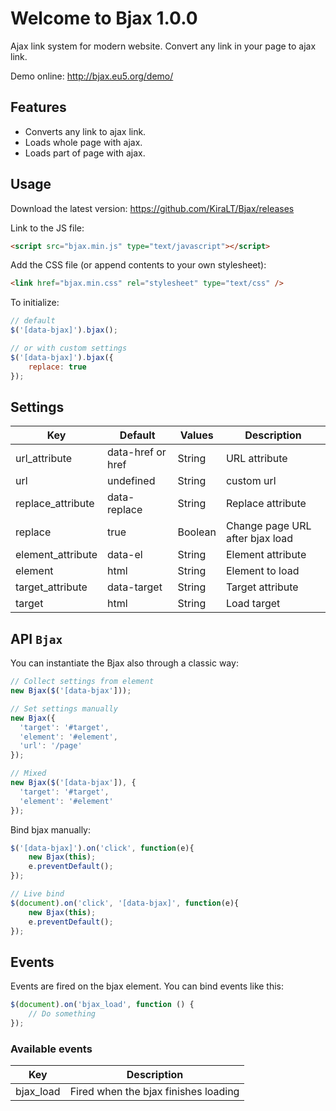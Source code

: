 # Welcome to Bjax 1.0.0

Ajax link system for modern website. Convert any link in your page to ajax link.

Demo online: http://bjax.eu5.org/demo/

## Features

* Converts any link to ajax link.
* Loads whole page with ajax.
* Loads part of page with ajax.

## Usage

Download the latest version: https://github.com/KiraLT/Bjax/releases

Link to the JS file:

```html
<script src="bjax.min.js" type="text/javascript"></script>
```

Add the CSS file (or append contents to your own stylesheet):

```html
<link href="bjax.min.css" rel="stylesheet" type="text/css" />
```

To initialize:

```javascript
// default
$('[data-bjax]').bjax();

// or with custom settings
$('[data-bjax]').bjax({
    replace: true
});
```

## Settings

Key | Default | Values | Description
--- | --- | --- | ---
url_attribute | data-href or href | String | URL attribute 
url | undefined | String | custom url
replace_attribute | data-replace | String | Replace attribute
replace | true | Boolean | Change page URL after bjax load
element_attribute | data-el | String | Element attribute
element | html | String | Element to load
target_attribute | data-target | String | Target attribute
target | html | String | Load target

## API `Bjax`

You can instantiate the Bjax also through a classic way:

```javascript
// Collect settings from element
new Bjax($('[data-bjax']));

// Set settings manually
new Bjax({
  'target': '#target',
  'element': '#element',
  'url': '/page'
});

// Mixed
new Bjax($('[data-bjax']), {
  'target': '#target',
  'element': '#element'
});
```

Bind bjax manually:

```javascript
$('[data-bjax]').on('click', function(e){
    new Bjax(this);
    e.preventDefault();
});

// Live bind
$(document).on('click', '[data-bjax]', function(e){
    new Bjax(this);
    e.preventDefault();
});
```

## Events

Events are fired on the bjax element. You can bind events like this:

```javascript
$(document).on('bjax_load', function () {
    // Do something
});
```

### Available events

| Key | Description |
| --- | --- |
| bjax_load | Fired when the bjax finishes loading |
